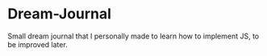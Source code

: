 # Dream-Journal
Small dream journal that I personally made to learn how to implement JS, to be improved later.
